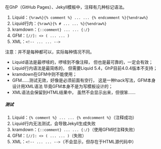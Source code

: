 在GhP（GitHub Pages）、Jekyll模板中，注释有几种标记语法。
1. Liquid：`{%raw%}{% comment %} ... ... {% endcomment %}{%endraw%}`
2. Liquid行内：`{%raw%}{% # ... ... %}{%endraw%}`
3. kramdown：`{::comment} ... ... {:/}`
4. GFM：`[//]: <> ( ... ... )`
5. XML：`<!-- ... ... -->`

注意：并不是每种都可以，实际每种情况不同。
- Liquid语法是最啰嗦的，啰嗦到不像注释，
但也是最可靠的，一定会有效；
- Liquid行内语法是最简练的，
但需要Liquid 5.4，GhP目前4.0.4版本不支持；
- kramdown在GFM中则不能使用；
- GFM……测试无效，好像是必须前面有空行，
这是一种hack写法，GFM本身设计用XML语法
毕竟GFM本身不是为写模板设计的；
- XML语法会保留到HTML结果中，
虽然不会显示出来，但很笨……

##### 测试
1. Liquid：`{% comment %} ... ... {% endcomment %}`（注释成功）
2. Liquid行内无法测试，会导致Jekyll生成失败
3. kramdown：`{::comment} ... ... {:/}`（使用GFM时注释失败）
4. GFM：`[//]: <> ( ... ... )`（失败）
5. XML：`<!-- ... ... -->`（不会显示，但存在于HTML源代码中）
